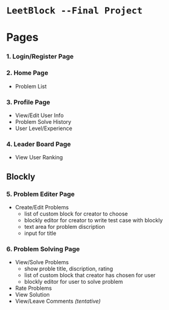 # **```LeetBlock --Final Project```**
# Pages
### 1. Login/Register Page
### 2. Home Page
* Problem List
### 3. Profile Page
* View/Edit User Info
* Problem Solve History
* User Level/Experience
### 4. Leader Board Page
* View User Ranking
## Blockly
### 5. Problem Editer Page
* Create/Edit Problems
    * list of custom block for creator to choose
    * blockly editor for creator to write test case with blockly
    * text area for problem discription
    * input for title
### 6. Problem Solving Page
* View/Solve Problems
    * show proble title, discription, rating
    * list of custom block that creator has chosen for user
    * blockly editor for user to solve problem
* Rate Problems
* View Solution
* View/Leave Comments *(tentative)*
